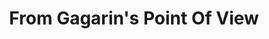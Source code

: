 ---
title: From Gagarin's Point Of View
artist: Esbjörn Svensson Trio
layout: score
permalink: /sheet-music/gargarin
musescore-uri: user/28061512/scores/6453769/s/gNMcin
---